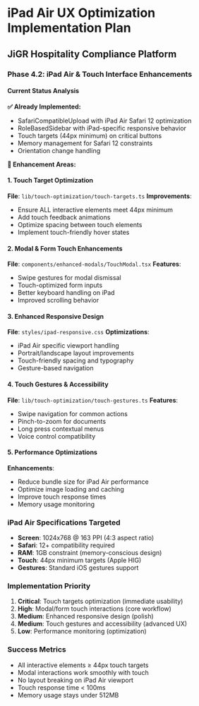 # iPad Air UX Optimization Implementation Plan
## JiGR Hospitality Compliance Platform

### Phase 4.2: iPad Air & Touch Interface Enhancements

#### Current Status Analysis
**✅ Already Implemented:**
- SafariCompatibleUpload with iPad Air Safari 12 optimization
- RoleBasedSidebar with iPad-specific responsive behavior
- Touch targets (44px minimum) on critical buttons
- Memory management for Safari 12 constraints
- Orientation change handling

**🎯 Enhancement Areas:**

#### 1. Touch Target Optimization
**File**: `lib/touch-optimization/touch-targets.ts`
**Improvements**:
- Ensure ALL interactive elements meet 44px minimum
- Add touch feedback animations
- Optimize spacing between touch elements
- Implement touch-friendly hover states

#### 2. Modal & Form Touch Enhancements
**File**: `components/enhanced-modals/TouchModal.tsx`
**Features**:
- Swipe gestures for modal dismissal
- Touch-optimized form inputs
- Better keyboard handling on iPad
- Improved scrolling behavior

#### 3. Enhanced Responsive Design
**File**: `styles/ipad-responsive.css`
**Optimizations**:
- iPad Air specific viewport handling
- Portrait/landscape layout improvements
- Touch-friendly spacing and typography
- Gesture-based navigation

#### 4. Touch Gestures & Accessibility
**File**: `lib/touch-optimization/touch-gestures.ts`
**Features**:
- Swipe navigation for common actions
- Pinch-to-zoom for documents
- Long press contextual menus
- Voice control compatibility

#### 5. Performance Optimizations
**Enhancements**:
- Reduce bundle size for iPad Air performance
- Optimize image loading and caching
- Improve touch response times
- Memory usage monitoring

### iPad Air Specifications Targeted
- **Screen**: 1024x768 @ 163 PPI (4:3 aspect ratio)
- **Safari**: 12+ compatibility required
- **RAM**: 1GB constraint (memory-conscious design)
- **Touch**: 44px minimum targets (Apple HIG)
- **Gestures**: Standard iOS gestures support

### Implementation Priority
1. **Critical**: Touch targets optimization (immediate usability)
2. **High**: Modal/form touch interactions (core workflow)
3. **Medium**: Enhanced responsive design (polish)
4. **Medium**: Touch gestures and accessibility (advanced UX)
5. **Low**: Performance monitoring (optimization)

### Success Metrics
- All interactive elements ≥ 44px touch targets
- Modal interactions work smoothly with touch
- No layout breaking on iPad Air viewport
- Touch response time < 100ms
- Memory usage stays under 512MB
